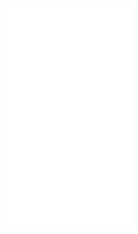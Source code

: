 
<a href="https://github.com/baykovr">
  <img align="center" width="49%" src="./github-metrics.svg" />
</a>
<br/>
<a href="https://github.com/baykovr">
  <img align="center" width="49%" src="./metrics.plugin.languages.svg" />
</a>
<!--
**baykovr/baykovr** is a ✨ _special_ ✨ repository because its `README.md` (this file) appears on your GitHub profile.

Here are some ideas to get you started:

- 🔭 I’m currently working on ...
- 🌱 I’m currently learning ...
- 👯 I’m looking to collaborate on ...
- 🤔 I’m looking for help with ...
- 💬 Ask me about ...
- 📫 How to reach me: ...
- 😄 Pronouns: ...
- ⚡ Fun fact: ...
-->
